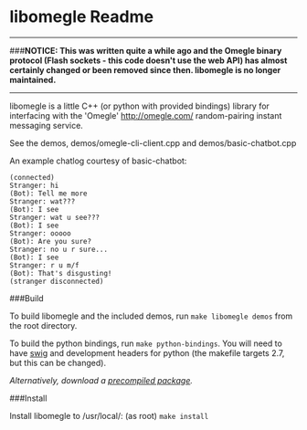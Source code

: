 libomegle Readme
================

---

###**NOTICE: This was written quite a while ago and the Omegle binary protocol (Flash sockets - this code doesn't use the web API) has almost certainly changed or been removed since then. libomegle is no longer maintained.**

---

libomegle is a little C++ (or python with provided bindings) library for interfacing with the 'Omegle' <http://omegle.com/> random-pairing instant messaging service.

See the demos, demos/omegle-cli-client.cpp and demos/basic-chatbot.cpp

An example chatlog courtesy of basic-chatbot:

    (connected)
    Stranger: hi
    (Bot): Tell me more
    Stranger: wat???
    (Bot): I see
    Stranger: wat u see???
    (Bot): I see
    Stranger: ooooo
    (Bot): Are you sure?
    Stranger: no u r sure...
    (Bot): I see
    Stranger: r u m/f
    (Bot): That's disgusting!
    (stranger disconnected)

###Build

To build libomegle and the included demos, run `make libomegle demos` from the root directory.

To build the python bindings, run `make python-bindings`. You will need to have [swig](http://www.swig.org/) and development headers for python (the makefile targets 2.7, but this can be changed).

_Alternatively, download a [precompiled package](https://github.com/personalcomputer/libomegle/downloads)._

###Install

Install libomegle to /usr/local/: (as root) `make install`
